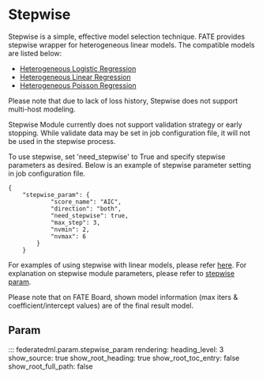 # Stepwise

Stepwise is a simple, effective model selection technique. FATE provides
stepwise wrapper for heterogeneous linear models. The compatible models
are listed below:

  - [Heterogeneous Logistic Regression](logistic_regression.md)
  - [Heterogeneous Linear Regression](linear_regression.md)
  - [Heterogeneous Poisson Regression](poisson_regression.md)

Please note that due to lack of loss history, Stepwise does not support
multi-host modeling.

Stepwise Module currently does not support validation strategy or early
stopping. While validate data may be set in job configuration file, it
will not be used in the stepwise process.

To use stepwise, set 'need\_stepwise' to
<span class="title-ref">True</span> and specify stepwise parameters as
desired. Below is an example of stepwise parameter setting in job
configuration file.

``` sourceCode json
{
    "stepwise_param": {
            "score_name": "AIC",
            "direction": "both",
            "need_stepwise": true,
            "max_step": 3,
            "nvmin": 2,
            "nvmax": 6
        }
    }
```

For examples of using stepwise with linear models, please refer
[here](../../../examples/dsl/v2/hetero_stepwise). For explanation on
stepwise module parameters, please refer to
[stepwise param](../../../python/federatedml/param/stepwise_param.py).

Please note that on FATE Board, shown model information (max iters &
coefficient/intercept values) are of the final result model.

## Param

::: federatedml.param.stepwise_param
    rendering:
      heading_level: 3
      show_source: true
      show_root_heading: true
      show_root_toc_entry: false
      show_root_full_path: false

